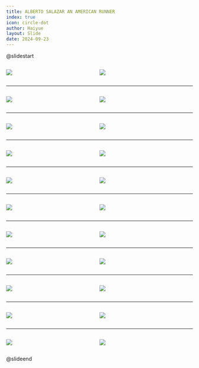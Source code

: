 ```yaml
---
title: ALBERTO SALAZAR AN AMERICAN RUNNER
index: true
icon: circle-dot
author: Haiyue
layout: Slide
date: 2024-09-23
---
```

 
@slidestart

<div style="display:flex">
<div style="flex:1">

![](https://raw.githubusercontent.com/yclord/reading/refs/heads/master/english/Level-W/ALBERTO%20SALAZAR%20AN%20AMERICAN%20RUNNER/001.webp)
</div>
<div style="flex:1">

![](https://raw.githubusercontent.com/yclord/reading/refs/heads/master/english/Level-W/ALBERTO%20SALAZAR%20AN%20AMERICAN%20RUNNER/002.webp)
</div>
</div>

---

<div style="display:flex">
<div style="flex:1">

![](https://raw.githubusercontent.com/yclord/reading/refs/heads/master/english/Level-W/ALBERTO%20SALAZAR%20AN%20AMERICAN%20RUNNER/003.webp)
</div>
<div style="flex:1">

![](https://raw.githubusercontent.com/yclord/reading/refs/heads/master/english/Level-W/ALBERTO%20SALAZAR%20AN%20AMERICAN%20RUNNER/004.webp)
</div>
</div>

---

<div style="display:flex">
<div style="flex:1">

![](https://raw.githubusercontent.com/yclord/reading/refs/heads/master/english/Level-W/ALBERTO%20SALAZAR%20AN%20AMERICAN%20RUNNER/005.webp)
</div>
<div style="flex:1">

![](https://raw.githubusercontent.com/yclord/reading/refs/heads/master/english/Level-W/ALBERTO%20SALAZAR%20AN%20AMERICAN%20RUNNER/006.webp)
</div>
</div>

---

<div style="display:flex">
<div style="flex:1">

![](https://raw.githubusercontent.com/yclord/reading/refs/heads/master/english/Level-W/ALBERTO%20SALAZAR%20AN%20AMERICAN%20RUNNER/007.webp)
</div>
<div style="flex:1">

![](https://raw.githubusercontent.com/yclord/reading/refs/heads/master/english/Level-W/ALBERTO%20SALAZAR%20AN%20AMERICAN%20RUNNER/008.webp)
</div>
</div>

---

<div style="display:flex">
<div style="flex:1">

![](https://raw.githubusercontent.com/yclord/reading/refs/heads/master/english/Level-W/ALBERTO%20SALAZAR%20AN%20AMERICAN%20RUNNER/009.webp)
</div>
<div style="flex:1">

![](https://raw.githubusercontent.com/yclord/reading/refs/heads/master/english/Level-W/ALBERTO%20SALAZAR%20AN%20AMERICAN%20RUNNER/010.webp)
</div>
</div>

---

<div style="display:flex">
<div style="flex:1">

![](https://raw.githubusercontent.com/yclord/reading/refs/heads/master/english/Level-W/ALBERTO%20SALAZAR%20AN%20AMERICAN%20RUNNER/011.webp)
</div>
<div style="flex:1">

![](https://raw.githubusercontent.com/yclord/reading/refs/heads/master/english/Level-W/ALBERTO%20SALAZAR%20AN%20AMERICAN%20RUNNER/012.webp)
</div>
</div>

---

<div style="display:flex">
<div style="flex:1">

![](https://raw.githubusercontent.com/yclord/reading/refs/heads/master/english/Level-W/ALBERTO%20SALAZAR%20AN%20AMERICAN%20RUNNER/013.webp)
</div>
<div style="flex:1">

![](https://raw.githubusercontent.com/yclord/reading/refs/heads/master/english/Level-W/ALBERTO%20SALAZAR%20AN%20AMERICAN%20RUNNER/014.webp)
</div>
</div>

---

<div style="display:flex">
<div style="flex:1">

![](https://raw.githubusercontent.com/yclord/reading/refs/heads/master/english/Level-W/ALBERTO%20SALAZAR%20AN%20AMERICAN%20RUNNER/015.webp)
</div>
<div style="flex:1">

![](https://raw.githubusercontent.com/yclord/reading/refs/heads/master/english/Level-W/ALBERTO%20SALAZAR%20AN%20AMERICAN%20RUNNER/016.webp)
</div>
</div>

---

<div style="display:flex">
<div style="flex:1">

![](https://raw.githubusercontent.com/yclord/reading/refs/heads/master/english/Level-W/ALBERTO%20SALAZAR%20AN%20AMERICAN%20RUNNER/017.webp)
</div>
<div style="flex:1">

![](https://raw.githubusercontent.com/yclord/reading/refs/heads/master/english/Level-W/ALBERTO%20SALAZAR%20AN%20AMERICAN%20RUNNER/018.webp)
</div>
</div>

---

<div style="display:flex">
<div style="flex:1">

![](https://raw.githubusercontent.com/yclord/reading/refs/heads/master/english/Level-W/ALBERTO%20SALAZAR%20AN%20AMERICAN%20RUNNER/019.webp)
</div>
<div style="flex:1">

![](https://raw.githubusercontent.com/yclord/reading/refs/heads/master/english/Level-W/ALBERTO%20SALAZAR%20AN%20AMERICAN%20RUNNER/020.webp)
</div>
</div>

---

<div style="display:flex">
<div style="flex:1">

![](https://raw.githubusercontent.com/yclord/reading/refs/heads/master/english/Level-W/ALBERTO%20SALAZAR%20AN%20AMERICAN%20RUNNER/021.webp)
</div>
<div style="flex:1">

![](https://raw.githubusercontent.com/yclord/reading/refs/heads/master/english/Level-W/ALBERTO%20SALAZAR%20AN%20AMERICAN%20RUNNER/022.webp)
</div>
</div>

@slideend